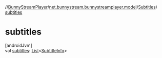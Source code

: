 //[BunnyStreamPlayer](../../../index.md)/[net.bunnystream.bunnystreamplayer.model](../index.md)/[Subtitles](index.md)/[subtitles](subtitles.md)

# subtitles

[androidJvm]\
val [subtitles](subtitles.md): [List](https://kotlinlang.org/api/latest/jvm/stdlib/kotlin-stdlib/kotlin.collections/-list/index.html)&lt;[SubtitleInfo](../-subtitle-info/index.md)&gt;
